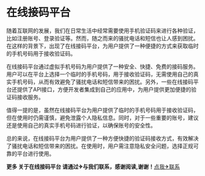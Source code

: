 # 在线接码平台

随着互联网的发展，我们在日常生活中经常需要使用手机验证码来进行各种验证，比如注册账号、登录验证等。然而，随之而来的骚扰电话和短信也让人感到困扰。在这样的背景下，出现了在线接码平台，为用户提供了一种便捷的方式来获取临时的手机号码用于接收验证码。

在线接码平台通过虚拟手机号码为用户提供了一种安全、快捷、免费的接码服务。用户可以在平台上选择一个临时的手机号码，用于接收验证码，无需使用自己的真实手机号码，从而有效避免了骚扰电话和短信带来的困扰。另外，一些在线接码平台还提供了API接口，方便开发者集成到自己的应用中，为用户提供更加便捷的验证码接收服务。

值得一提的是，虽然在线接码平台为用户提供了临时的手机号码用于接收验证码，但在使用时仍需谨慎，避免泄露个人隐私信息。同时，对于一些重要的账号，建议还是使用自己的真实手机号码进行验证，以确保账号的安全性。

总的来说，在线接码平台为用户提供了一种方便快捷的验证码接收方式，有效解决了骚扰电话和短信带来的困扰。在使用时，用户需注意隐私安全问题，选择正规可靠的平台进行使用。

**更多 关于在线接码平台 请通过✈与我们联系，感谢阅读,谢谢！**[点我✈联系](https://abc.k02.cc)